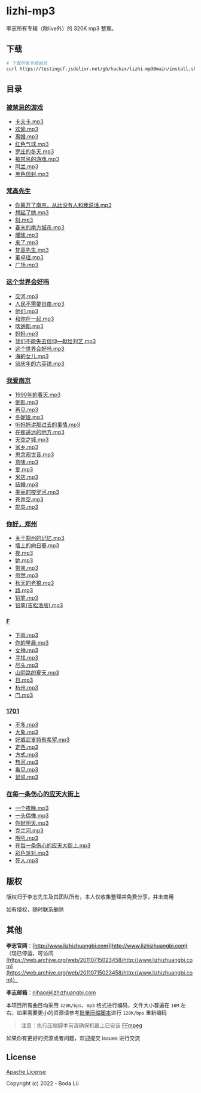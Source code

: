 # lizhi-mp3
李志所有专辑（除live外）的 320K mp3 整理。

## 下载
``` bash
# 下载所有专辑曲目
curl https://testingcf.jsdelivr.net/gh/hackzx/lizhi-mp3@main/install.sh | sh
```

## 目录
### [被禁忌的游戏](./publish/被禁忌的游戏)
- [卡夫卡.mp3](./publish/被禁忌的游戏/卡夫卡.mp3)
- [欢愉.mp3](./publish/被禁忌的游戏/欢愉.mp3)
- [离婚.mp3](./publish/被禁忌的游戏/离婚.mp3)
- [红色气球.mp3](./publish/被禁忌的游戏/红色气球.mp3)
- [罗庄的冬天.mp3](./publish/被禁忌的游戏/罗庄的冬天.mp3)
- [被禁忌的游戏.mp3](./publish/被禁忌的游戏/被禁忌的游戏.mp3)
- [阿兰.mp3](./publish/被禁忌的游戏/阿兰.mp3)
- [黑色信封.mp3](./publish/被禁忌的游戏/黑色信封.mp3)

### [梵高先生](./publish/梵高先生)
- [你离开了南京，从此没有人和我说话.mp3](./publish/梵高先生/你离开了南京，从此没有人和我说话.mp3)
- [想起了她.mp3](./publish/梵高先生/想起了她.mp3)
- [斜.mp3](./publish/梵高先生/斜.mp3)
- [春末的南方城市.mp3](./publish/梵高先生/春末的南方城市.mp3)
- [暧昧.mp3](./publish/梵高先生/暧昧.mp3)
- [来了.mp3](./publish/梵高先生/来了.mp3)
- [梵高先生.mp3](./publish/梵高先生/梵高先生.mp3)
- [董卓瑶.mp3](./publish/梵高先生/董卓瑶.mp3)
- [广场.mp3](./publish/梵高先生/广场.mp3)

### [这个世界会好吗](./publish/这个世界会好吗)
- [交河.mp3](./publish/这个世界会好吗/交河.mp3)
- [人民不需要自由.mp3](./publish/这个世界会好吗/人民不需要自由.mp3)
- [他们.mp3](./publish/这个世界会好吗/他们.mp3)
- [和你在一起.mp3](./publish/这个世界会好吗/和你在一起.mp3)
- [喀纳斯.mp3](./publish/这个世界会好吗/喀纳斯.mp3)
- [妈妈.mp3](./publish/这个世界会好吗/妈妈.mp3)
- [我们不能失去信仰—献给刘艺.mp3](./publish/这个世界会好吗/我们不能失去信仰—献给刘艺.mp3)
- [这个世界会好吗.mp3](./publish/这个世界会好吗/这个世界会好吗.mp3)
- [海的女儿.mp3](./publish/这个世界会好吗/海的女儿.mp3)
- [翁庆年的六英镑.mp3](./publish/这个世界会好吗/翁庆年的六英镑.mp3)

### [我爱南京](./publish/我爱南京)
- [1990年的春天.mp3](./publish/我爱南京/1990年的春天.mp3)
- [倒影.mp3](./publish/我爱南京/倒影.mp3)
- [再见.mp3](./publish/我爱南京/再见.mp3)
- [冬妮娅.mp3](./publish/我爱南京/冬妮娅.mp3)
- [听妈妈讲那过去的事情.mp3](./publish/我爱南京/听妈妈讲那过去的事情.mp3)
- [在那遥远的地方.mp3](./publish/我爱南京/在那遥远的地方.mp3)
- [天空之城.mp3](./publish/我爱南京/天空之城.mp3)
- [家乡.mp3](./publish/我爱南京/家乡.mp3)
- [思念观世音.mp3](./publish/我爱南京/思念观世音.mp3)
- [意味.mp3](./publish/我爱南京/意味.mp3)
- [爱.mp3](./publish/我爱南京/爱.mp3)
- [米店.mp3](./publish/我爱南京/米店.mp3)
- [结婚.mp3](./publish/我爱南京/结婚.mp3)
- [美丽的梭罗河.mp3](./publish/我爱南京/美丽的梭罗河.mp3)
- [苍井空.mp3](./publish/我爱南京/苍井空.mp3)
- [鸵鸟.mp3](./publish/我爱南京/鸵鸟.mp3)

### [你好，郑州](./publish/你好，郑州)
- [关于郑州的记忆.mp3](./publish/你好，郑州/关于郑州的记忆.mp3)
- [墙上的向日葵.mp3](./publish/你好，郑州/墙上的向日葵.mp3)
- [夜.mp3](./publish/你好，郑州/夜.mp3)
- [她.mp3](./publish/你好，郑州/她.mp3)
- [带亲.mp3](./publish/你好，郑州/带亲.mp3)
- [忽然.mp3](./publish/你好，郑州/忽然.mp3)
- [秋天的老狼.mp3](./publish/你好，郑州/秋天的老狼.mp3)
- [路.mp3](./publish/你好，郑州/路.mp3)
- [铅笔.mp3](./publish/你好，郑州/铅笔.mp3)
- [铅笔(吉松浩版).mp3](./publish/你好，郑州/铅笔(吉松浩版).mp3)

### [F](./publish/F)
- [下雨.mp3](./publish/F/下雨.mp3)
- [你的早晨.mp3](./publish/F/你的早晨.mp3)
- [女神.mp3](./publish/F/女神.mp3)
- [寻找.mp3](./publish/F/寻找.mp3)
- [尽头.mp3](./publish/F/尽头.mp3)
- [山阴路的夏天.mp3](./publish/F/山阴路的夏天.mp3)
- [日.mp3](./publish/F/日.mp3)
- [杭州.mp3](./publish/F/杭州.mp3)
- [门.mp3](./publish/F/门.mp3)

### [1701](./publish/1701)
- [不多.mp3](./publish/1701/不多.mp3)
- [大象.mp3](./publish/1701/大象.mp3)
- [好威武支持有希望.mp3](./publish/1701/好威武支持有希望.mp3)
- [定西.mp3](./publish/1701/定西.mp3)
- [方式.mp3](./publish/1701/方式.mp3)
- [热河.mp3](./publish/1701/热河.mp3)
- [看见.mp3](./publish/1701/看见.mp3)
- [鼠说.mp3](./publish/1701/鼠说.mp3)

### [在每一条伤心的应天大街上](./publish/在每一条伤心的应天大街上)
- [一个夜晚.mp3](./publish/在每一条伤心的应天大街上/一个夜晚.mp3)
- [一头偶像.mp3](./publish/在每一条伤心的应天大街上/一头偶像.mp3)
- [你好明天.mp3](./publish/在每一条伤心的应天大街上/你好明天.mp3)
- [克兰河.mp3](./publish/在每一条伤心的应天大街上/克兰河.mp3)
- [哦吼.mp3](./publish/在每一条伤心的应天大街上/哦吼.mp3)
- [在每一条伤心的应天大街上.mp3](./publish/在每一条伤心的应天大街上/在每一条伤心的应天大街上.mp3)
- [彩色派对.mp3](./publish/在每一条伤心的应天大街上/彩色派对.mp3)
- [死人.mp3](./publish/在每一条伤心的应天大街上/死人.mp3)

## 版权
版权归于李志先生及其团队所有，本人仅收集整理并免费分享，并未商用

如有侵权，随时联系删除

## 其他
**李志官网**：~~[http://www.lizhizhuangbi.com](http://www.lizhizhuangbi.com)~~ （现已停运，可访问[https://web.archive.org/web/20110715023458/http://www.lizhizhuangbi.com](https://web.archive.org/web/20110715023458/http://www.lizhizhuangbi.com)）

**李志邮箱**：[nihao@lizhizhuangbi.com](mailto:nihao@lizhizhuangbi.com)

本项目所有曲目均采用 `320K/bps`、`mp3` 格式进行编码，文件大小普遍在 `10M` 左右，如果需要更小的资源请参考[批量压缩脚本](./compress.sh)进行 `128K/bps` 重新编码

> 注意：执行压缩脚本前请确保机器上已安装 [FFmpeg](https://ffmpeg.org/download.html)

如果你有更好的资源或者问题，欢迎提交 issues 进行交流

## License

[Apache License](./LICENSE)

Copyright (c) 2022 - Boda Lü


